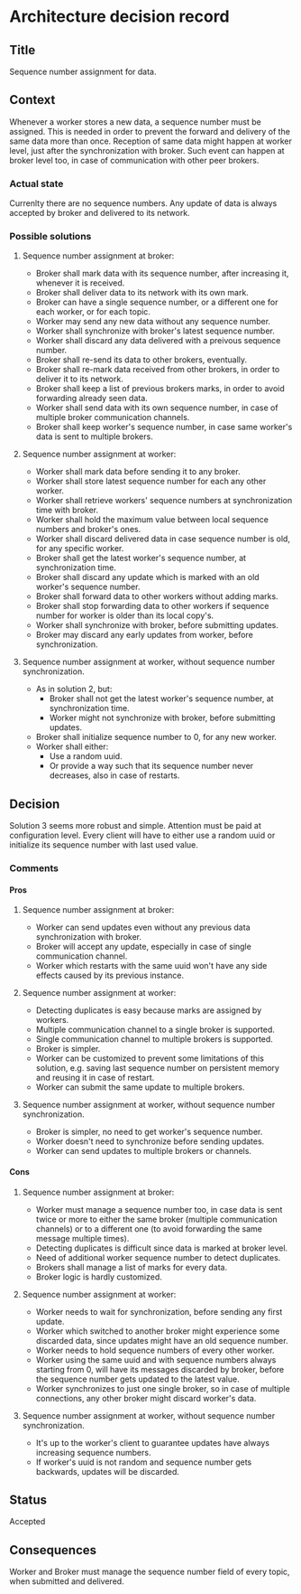 # Architecture decision record


## Title

Sequence number assignment for data.


## Context

Whenever a worker stores a new data, a sequence number must be assigned.
This is needed in order to prevent the forward and delivery of the same data more than once.
Reception of same data might happen at worker level, just after the synchronization with broker.
Such event can happen at broker level too, in case of communication with other peer brokers.


### Actual state

Currenlty there are no sequence numbers.
Any update of data is always accepted by broker and delivered to its network.


### Possible solutions

1. Sequence number assignment at broker:
    - Broker shall mark data with its sequence number, after increasing it, whenever it is received.
    - Broker shall deliver data to its network with its own mark.
    - Broker can have a single sequence number, or a different one for each worker, or for each topic.
    - Worker may send any new data without any sequence number.
    - Worker shall synchronize with broker's latest sequence number.
    - Worker shall discard any data delivered with a preivous sequence number.
    - Broker shall re-send its data to other brokers, eventually.
    - Broker shall re-mark data received from other brokers, in order to deliver it to its network.
    - Broker shall keep a list of previous brokers marks, in order to avoid forwarding already seen data.
    - Worker shall send data with its own sequence number, in case of multiple broker communication channels.
    - Broker shall keep worker's sequence number, in case same worker's data is sent to multiple brokers.


2. Sequence number assignment at worker:
    - Worker shall mark data before sending it to any broker.
    - Worker shall store latest sequence number for each any other worker.
    - Worker shall retrieve workers' sequence numbers at synchronization time with broker.
    - Worker shall hold the maximum value between local sequence numbers and broker's ones.
    - Worker shall discard delivered data in case sequence number is old, for any specific worker.
    - Broker shall get the latest worker's sequence number, at synchronization time.
    - Broker shall discard any update which is marked with an old worker's sequence number.
    - Broker shall forward data to other workers without adding marks.
    - Broker shall stop forwarding data to other workers if sequence number for worker is older than its local copy's.
    - Worker shall synchronize with broker, before submitting updates.
    - Broker may discard any early updates from worker, before synchronization.


3. Sequence number assignment at worker, without sequence number synchronization.
    - As in solution 2, but:
        - Broker shall not get the latest worker's sequence number, at synchronization time.
        - Worker might not synchronize with broker, before submitting updates.
    - Broker shall initialize sequence number to 0, for any new worker.
    - Worker shall either:
        - Use a random uuid.
        - Or provide a way such that its sequence number never decreases, also in case of restarts.



## Decision

Solution 3 seems more robust and simple.
Attention must be paid at configuration level.
Every client will have to either use a random uuid or
initialize its sequence number with last used value.


### Comments

#### Pros

1. Sequence number assignment at broker:
    - Worker can send updates even without any previous data synchronization with broker.
    - Broker will accept any update, especially in case of single communication channel.
    - Worker which restarts with the same uuid won't have any side effects caused by
      its previous instance.

2. Sequence number assignment at worker:
    - Detecting duplicates is easy because marks are assigned by workers.
    - Multiple communication channel to a single broker is supported.
    - Single communication channel to multiple brokers is supported.
    - Broker is simpler.
    - Worker can be customized to prevent some limitations of this solution,
      e.g. saving last sequence number on persistent memory and
      reusing it in case of restart.
    - Worker can submit the same update to multiple brokers.

3. Sequence number assignment at worker, without sequence number synchronization.
    - Broker is simpler, no need to get worker's sequence number.
    - Worker doesn't need to synchronize before sending updates.
    - Worker can send updates to multiple brokers or channels.


#### Cons

1. Sequence number assignment at broker:
    - Worker must manage a sequence number too, in case data is sent twice or more to either
      the same broker (multiple communication channels) or to a different one (to avoid
      forwarding the same message multiple times).
    - Detecting duplicates is difficult since data is marked at broker level.
    - Need of additional worker sequence number to detect duplicates.
    - Brokers shall manage a list of marks for every data.
    - Broker logic is hardly customized.

2. Sequence number assignment at worker:
    - Worker needs to wait for synchronization, before sending any first update.
    - Worker which switched to another broker might experience some discarded data,
      since updates might have an old sequence number.
    - Worker needs to hold sequence numbers of every other worker.
    - Worker using the same uuid and with sequence numbers always starting from 0,
      will have its messages discarded by broker, before the sequence number
      gets updated to the latest value.
    - Worker synchronizes to just one single broker, so in case of multiple connections,
      any other broker might discard worker's data.

3. Sequence number assignment at worker, without sequence number synchronization.
    - It's up to the worker's client to guarantee updates have always increasing sequence numbers.
    - If worker's uuid is not random and sequence number gets backwards, updates will be discarded.


## Status

Accepted


## Consequences

Worker and Broker must manage the sequence number field of every topic, when submitted and delivered.

